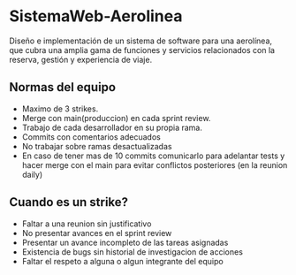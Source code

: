 # SistemaWeb-Aerolinea
Diseño e implementación de un sistema de software para una aerolínea, que cubra una amplia gama de funciones y servicios relacionados con la reserva, gestión y experiencia de viaje.

## Normas del equipo
- Maximo de 3 strikes.
- Merge con main(produccion) en cada sprint review.
- Trabajo de cada desarrollador en su propia rama.
- Commits con comentarios adecuados
- No trabajar sobre ramas desactualizadas
- En caso de tener mas de 10 commits comunicarlo para adelantar tests y hacer merge con el main para evitar conflictos posteriores (en la reunion daily)

## Cuando es un strike?
- Faltar a una reunion sin justificativo
- No presentar avances en el sprint review
- Presentar un avance incompleto de las tareas asignadas
- Existencia de bugs sin historial de investigacion de acciones
- Faltar el respeto a alguna o algun integrante del equipo 
